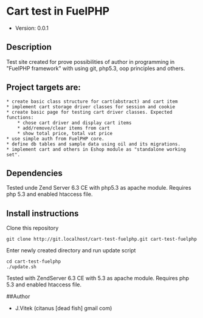 # Cart test in FuelPHP

* Version: 0.0.1

## Description

Test site created for prove possibilities of author in programming in "FuelPHP framework" with using git, php5.3, oop principles and others.

## Project targets are:

	* create basic class structure for cart(abstract) and cart item
	* implement cart storage driver classes for session and cookie
	* create basic page for testing cart driver classes. Expected functions:
		* chose cart driver and display cart items
		* add/remove/clear items from cart
		* show total price, total vat price
	* use simple auth from FuelPHP core.
	* define db tables and sample data using oil and its migrations.
	* implement cart and others in Eshop module as "standalone working set".

## Dependencies

Tested unde Zend Server 6.3 CE with php5.3 as apache module. Requires php 5.3 and enabled htaccess file.

## Install instructions

Clone this repository

	git clone http://git.localhost/cart-test-fuelphp.git cart-test-fuelphp

Enter newly created directory and run update script

	cd cart-test-fuelphp
	./update.sh

Tested with ZendServer 6.3 CE with 5.3 as apache module. Requires php 5.3 and enabled htaccess file.

##Author

* J.Vitek (citanus [dead fish] gmail com)


